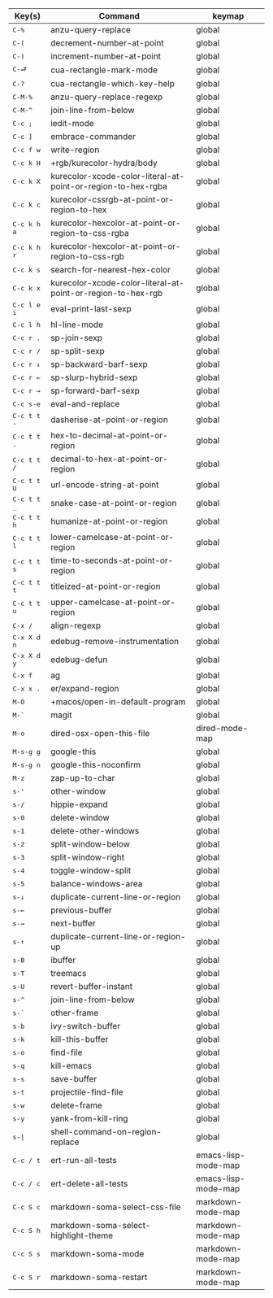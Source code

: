 | Key(s)               | Command                                                      | keymap              |
|----------------------|--------------------------------------------------------------|---------------------|
| <kbd>C-%</kbd>       | anzu-query-replace                                           | global              |
| <kbd>C-(</kbd>       | decrement-number-at-point                                    | global              |
| <kbd>C-)</kbd>       | increment-number-at-point                                    | global              |
| <kbd>C-⮐</kbd>       | cua-rectangle-mark-mode                                      | global              |
| <kbd>C-?</kbd>       | cua-rectangle-which-key-help                                 | global              |
| <kbd>C-M-%</kbd>     | anzu-query-replace-regexp                                    | global              |
| <kbd>C-M-^</kbd>     | join-line-from-below                                         | global              |
| <kbd>C-c ;</kbd>     | iedit-mode                                                   | global              |
| <kbd>C-c ]</kbd>     | embrace-commander                                            | global              |
| <kbd>C-c f w</kbd>   | write-region                                                 | global              |
| <kbd>C-c k H</kbd>   | +rgb/kurecolor-hydra/body                                    | global              |
| <kbd>C-c k X</kbd>   | kurecolor-xcode-color-literal-at-point-or-region-to-hex-rgba | global              |
| <kbd>C-c k c</kbd>   | kurecolor-cssrgb-at-point-or-region-to-hex                   | global              |
| <kbd>C-c k h a</kbd> | kurecolor-hexcolor-at-point-or-region-to-css-rgba            | global              |
| <kbd>C-c k h r</kbd> | kurecolor-hexcolor-at-point-or-region-to-css-rgb             | global              |
| <kbd>C-c k s</kbd>   | search-for-nearest-hex-color                                 | global              |
| <kbd>C-c k x</kbd>   | kurecolor-xcode-color-literal-at-point-or-region-to-hex-rgb  | global              |
| <kbd>C-c l e i</kbd> | eval-print-last-sexp                                         | global              |
| <kbd>C-c l h</kbd>   | hl-line-mode                                                 | global              |
| <kbd>C-c r .</kbd>   | sp-join-sexp                                                 | global              |
| <kbd>C-c r /</kbd>   | sp-split-sexp                                                | global              |
| <kbd>C-c r ↓</kbd>   | sp-backward-barf-sexp                                        | global              |
| <kbd>C-c r ←</kbd>   | sp-slurp-hybrid-sexp                                         | global              |
| <kbd>C-c r →</kbd>   | sp-forward-barf-sexp                                         | global              |
| <kbd>C-c s-e</kbd>   | eval-and-replace                                             | global              |
| <kbd>C-c t t -</kbd> | dasherise-at-point-or-region                                 | global              |
| <kbd>C-c t t .</kbd> | hex-to-decimal-at-point-or-region                            | global              |
| <kbd>C-c t t /</kbd> | decimal-to-hex-at-point-or-region                            | global              |
| <kbd>C-c t t U</kbd> | url-encode-string-at-point                                   | global              |
| <kbd>C-c t t _</kbd> | snake-case-at-point-or-region                                | global              |
| <kbd>C-c t t h</kbd> | humanize-at-point-or-region                                  | global              |
| <kbd>C-c t t l</kbd> | lower-camelcase-at-point-or-region                           | global              |
| <kbd>C-c t t s</kbd> | time-to-seconds-at-point-or-region                           | global              |
| <kbd>C-c t t t</kbd> | titleized-at-point-or-region                                 | global              |
| <kbd>C-c t t u</kbd> | upper-camelcase-at-point-or-region                           | global              |
| <kbd>C-x /</kbd>     | align-regexp                                                 | global              |
| <kbd>C-x X d n</kbd> | edebug-remove-instrumentation                                | global              |
| <kbd>C-x X d y</kbd> | edebug-defun                                                 | global              |
| <kbd>C-x f</kbd>     | ag                                                           | global              |
| <kbd>C-x x .</kbd>   | er/expand-region                                             | global              |
| <kbd>M-O</kbd>       | +macos/open-in-default-program                               | global              |
| <kbd>M-`</kbd>       | magit                                                        | global              |
| <kbd>M-o</kbd>       | dired-osx-open-this-file                                     | dired-mode-map      |
| <kbd>M-s-g g</kbd>   | google-this                                                  | global              |
| <kbd>M-s-g n</kbd>   | google-this-noconfirm                                        | global              |
| <kbd>M-z</kbd>       | zap-up-to-char                                               | global              |
| <kbd>s-'</kbd>       | other-window                                                 | global              |
| <kbd>s-/</kbd>       | hippie-expand                                                | global              |
| <kbd>s-0</kbd>       | delete-window                                                | global              |
| <kbd>s-1</kbd>       | delete-other-windows                                         | global              |
| <kbd>s-2</kbd>       | split-window-below                                           | global              |
| <kbd>s-3</kbd>       | split-window-right                                           | global              |
| <kbd>s-4</kbd>       | toggle-window-split                                          | global              |
| <kbd>s-5</kbd>       | balance-windows-area                                         | global              |
| <kbd>s-↓</kbd>       | duplicate-current-line-or-region                             | global              |
| <kbd>s-←</kbd>       | previous-buffer                                              | global              |
| <kbd>s-→</kbd>       | next-buffer                                                  | global              |
| <kbd>s-↑</kbd>       | duplicate-current-line-or-region-up                          | global              |
| <kbd>s-B</kbd>       | ibuffer                                                      | global              |
| <kbd>s-T</kbd>       | treemacs                                                     | global              |
| <kbd>s-U</kbd>       | revert-buffer-instant                                        | global              |
| <kbd>s-^</kbd>       | join-line-from-below                                         | global              |
| <kbd>s-`</kbd>       | other-frame                                                  | global              |
| <kbd>s-b</kbd>       | ivy-switch-buffer                                            | global              |
| <kbd>s-k</kbd>       | kill-this-buffer                                             | global              |
| <kbd>s-o</kbd>       | find-file                                                    | global              |
| <kbd>s-q</kbd>       | kill-emacs                                                   | global              |
| <kbd>s-s</kbd>       | save-buffer                                                  | global              |
| <kbd>s-t</kbd>       | projectile-find-file                                         | global              |
| <kbd>s-w</kbd>       | delete-frame                                                 | global              |
| <kbd>s-y</kbd>       | yank-from-kill-ring                                          | global              |
| <kbd>s-\|</kbd>      | shell-command-on-region-replace                              | global              |
| <kbd>C-c / t</kbd>   | ert-run-all-tests                                            | emacs-lisp-mode-map |
| <kbd>C-c / c</kbd>   | ert-delete-all-tests                                         | emacs-lisp-mode-map |
| <kbd>C-c S c</kbd>   | markdown-soma-select-css-file                                | markdown-mode-map   |
| <kbd>C-c S h</kbd>   | markdown-soma-select-highlight-theme                         | markdown-mode-map   |
| <kbd>C-c S s</kbd>   | markdown-soma-mode                                           | markdown-mode-map   |
| <kbd>C-c S r</kbd>   | markdown-soma-restart                                        | markdown-mode-map   |
